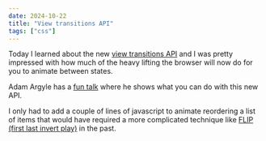 ```yaml
---
date: 2024-10-22
title: "View transitions API"
tags: ["css"]
---
```



Today I learned about the new [view transitions API](https://developer.chrome.com/docs/web-platform/view-transitions) and I was pretty impressed with how much of the heavy lifting the browser will now do for you to animate between states.

Adam Argyle has a [fun talk](https://www.youtube.com/watch?v=is1C2RDV4LI) where he shows what you can do with this new API.

I only had to add a couple of lines of javascript to animate reordering a list of items that would have required a more complicated technique like [FLIP (first last invert play)](https://aerotwist.com/blog/flip-your-animations/) in the past.
